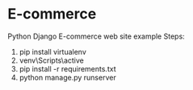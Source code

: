 # E-commerce
Python Django E-commerce web site example
Steps:
1. pip install virtualenv
2. venv\Scripts\active
3. pip install -r requirements.txt
4. python manage.py runserver
